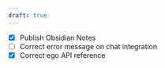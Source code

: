 ```yaml
---
draft: true
---
```


- [x] Publish Obsidian Notes
- [ ] Correct error message on chat integration
- [x] Correct ego API reference